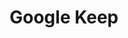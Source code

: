 ---
title: Google Keep
layout: tool
tags:
  - Android
description: Note taking service by Google.
link: https://keep.google.com/
share:
---